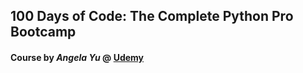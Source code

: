 ## 100 Days of Code: The Complete Python Pro Bootcamp
#### Course by *Angela Yu* @ [Udemy](https://www.udemy.com/course/100-days-of-code/)